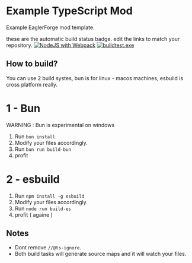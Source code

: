 # Example TypeScript Mod 
Example EaglerForge mod template.

these are the automatic build status badge. edit the links to match your repository.
[![NodeJS with Webpack](https://github.com/eaglerforge/example-typescript-mod/actions/workflows/webpack.yml/badge.svg)](https://github.com/eaglerforge/example-typescript-mod/actions/workflows/webpack.yml)
[![buildtest.exe](https://github.com/eaglerforge/example-typescript-mod/actions/workflows/Buildtest.yml/badge.svg)](https://github.com/eaglerforge/example-typescript-mod/actions/workflows/Buildtest.yml)

## How to build?
You can use 2 build systes, bun is for linux - macos machines, esbuild is cross platform really.
# 1 - Bun 
WARNING : Bun is experimental on windows

1. Run `bun install`
2. Modify your files accordingly.
3. Run `bun run build-bun`
4. profit
# 2 - esbuild
1. Run `npm install -g esbuild`
2. Modify your files accordingly.
3. Run `node run build-es`
4. profit ( againe )
## Notes
- Dont remove `//@ts-ignore`.
- Both build tasks will generate source maps and it will watch your files.

